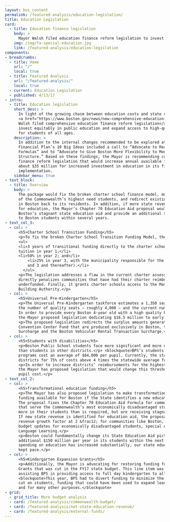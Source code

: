 ```yaml
---
layout: bos_content
permalink: /featured-analysis/education-legislation/
title: Education Legislation
card:
  - title: Education finance legislation
    body: >
      Mayor Walsh filed education finance reform legislation to invest in students.
    img: /img/fa-special-education.jpg
    link: /featured-analysis/education-legislation
components:
- breadcrumbs:
  - title: Home
    url: "/"
    local: true
  - title: Featured Analysis
    url: "/featured-analysis/"
    local: true
  - current: Education Legislation
  - published: 4/13/17
- intro:
  - title: Education legislation
    short_desc: >
      In light of the growing chasm between education costs and state revenue, 
      <a href="https://www.boston.gov/news/new-comprehensive-education-finance-reform-legislation">Mayor 
      Walsh filed comprehensive education finance reform legislation</a> that aims to 
      invest equitably in public education and expand access to high-quality education 
      for students of all ages. 
    description: >
      In addition to the internal changes recommended to be explored at BPS, the Long-Term 
      Financial Plan’s 10 Big Ideas included a call to “Advocate to Realign State Education 
      Formulas” and to “Advocate to Give Boston More Flexibility to Modify its Revenue 
      Structure.” Based on these findings, the Mayor is recommending comprehensive education 
      finance reform legislation that would increase annual available funding for Boston by 
      about $35 million for increased investment in education in its first year of 
      implementation.
    sidebar_menu: true
- text_block:
  - title: Overview
    body: > 
      The package would fix the broken charter school finance model, more fully fund the cost 
      of the Commonwealth’s highest need students, and redirect existing tax revenue produced 
      in Boston back to its residents. In addition, if more state revenue becomes available 
      for education, the Mayor’s Chapter 70 Education Aid proposal would fundamentally change 
      Boston’s stagnant state education aid and provide an additional $150 million per year 
      to Boston students within several years.
- text_col_3: 
  - col: >
      <h5>Charter School Transition Funding</h5>
      <p>To fix the broken Charter School Transition Funding Model, the Mayor’s proposed legislation would relieve the State General Fund of the cost of charter facilities, creating additional capacity for state funding for charter transition costs. The proposal also streamlines charter school transition funding in a way that limits state and city costs by committing the Commonwealth’s support for additional charter school seats by their providing:</p>
      <ul>
      <li>3 years of transitional funding directly to the charter schools (100% of the 
      tuition in year 1;</li>
      <li>50% in year 2; and</li>
          <li>25% in year 3, with the municipality responsible for the balance in Years 2 
          and 3 and thereafter).</li>
        </ul>
      <p>The legislation addresses a flaw in the current charter assessment formula that 
      directly penalizes communities that have had their charter reimbursement appropriations 
      underfunded. Finally, it grants charter schools access to the Massachusetts School 
      Building Authority.</p>
  - col: >
      <h5>Universal Pre-Kindergarten</h5>
      <p>The Universal Pre-Kindergarten taskforce estimates a 1,350 seat gap in Boston between 
      the number of quality seats — roughly 4,000 — and the current number of 4-year olds (5,350). 
      In order to provide every Boston 4-year old with a high quality Pre-Kindergarten seat, 
      the Mayor proposed legislation dedicating $16.5 million to early education.</p>
      <p>The proposed legislation redirects the surplus amounts generated by revenue from two 
      Convention Center Fund that are produced exclusively in Boston, the Boston Sightseeing 
      Surcharge and the Boston Vehicular Rental Transaction Surcharge.</p>
  - col: >
      <h5>Students with disabilities</h5>
      <p>Boston Public School students face more significant and more numerous disabilities 
      than students in other districts.</p> <blockquote>BPS’s students in out of district educational 
      programs cost an average of $84,000 per pupil. Currently, the state is intended to reimburse 
      districts for 75% of costs above 4 times the statewide average foundation per pupil rate.</blockquote>
      <p>In order to increase districts’ reimbursements for the highest-need and highest-cost students, 
      the Mayor has proposed legislation that would change this threshold to 3 times the average 
      pupil cost.</p>        
- text_col_2:
  - col: >
      <h5>Transformational education funding</h5>
      <p>The Mayor has also proposed legislation to make transformational education 
      funding available for Boston if the State identifies a new education revenue source. 
      The proposal fixes the Chapter 70 Education Aid Formula for communities like Boston 
      that serve the Commonwealth’s most economically disadvantaged students, are investing 
      more in their students than is required, but are receiving stagnant education aid each year.
      If new state revenue is identified for education aid, the proposal caps the municipal 
      revenue growth factor at 2 &frac12; for communities like Boston, and implements needed foundation 
      budget updates for economically disadvantaged students, special education, and English 
      Language Learning.</p>
      <p>Boston could fundamentally change its State Education Aid picture and invest an 
      additional $150 million per year in its students within the next several years. While Boston’s 
      spending on education has increased substantially, our state education funding has not 
      kept pace.</p>
  - col: >
      <h5>Kindergarten Expansion Grants</h5>
      <p>Additionally, the Mayor is advocating for restoring funding for Kindergarten Expansion
      Grants that was cut in the FY17 state budget. This line item was a critical source of revenue 
      assisting BPS in providing access to full day kindergarten to all five year olds in Boston.<p> 
      <blockquote>This year, BPS had to divert funding to minimize the impact of this $1.8 million 
      cut on students, funding that could have been used to expand learning hours or K1 seats, 
      and for many other purposes.</blockquote>
- grid: 
  - grid_title: More budget analysis
  - card: /featured-analysis/commonwealth-budget/
  - card: /featured-analysis/net-state-education-revenue/
  - card: /featured-analysis/external-funds/
---
```

